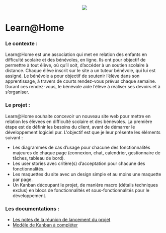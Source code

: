 <p align="center">
  <img src="https://user.oc-static.com/upload/2020/08/16/15975912807474_Screen%20Shot%202020-08-16%20at%2017.19.38.png">
</p>

# Learn@Home

### Le contexte :
Learn@Home est une association qui met en relation des enfants en difficulté scolaire et des bénévoles, en ligne. Ils ont pour objectif de permettre à tout élève, où qu’il soit, d’accéder à un soutien scolaire à distance. Chaque élève inscrit sur le site a un tuteur bénévole, qui lui est assigné. Le bénévole a pour objectif de soutenir l’élève dans son apprentissage, à travers de courts rendez-vous prévus chaque semaine. Durant ces rendez-vous, le bénévole aide l’élève à réaliser ses devoirs et à s’organiser.

### Le projet : 
Learn@Home souhaite concevoir un nouveau site web pour mettre en relation les élèvees en difficulté scolaire et des bénévoles.
La première étape est de définir les besoins du client, avant de démarrer le développement logiciel pur.
L'objectif est que je leur présente les éléments suivant :

- Les diagrammes de cas d’usage pour chacune des fonctionnalités majeures de chaque page (connexion, chat, calendrier, gestionnaire de tâches, tableau de bord).
- Les user stories avec critère(s) d’acceptation pour chacune des fonctionnalités.
- Les maquettes du site avec un design simple et au moins une maquette par page.
- Un Kanban découpant le projet, de manière macro (détails techniques exclus) en blocs de fonctionnalités et sous-fonctionnalités pour le développement. 

### Les documentations :
- [Les notes de la réunion de lancement du projet](https://s3-eu-west-1.amazonaws.com/course.oc-static.com/projects/Front-End+V2/P8+-+Gestion+de+projet/Notes+-+Re%CC%81union+Learn%40Home.pdf)
- [Modèle de Kanban à compléter](https://s3-eu-west-1.amazonaws.com/course.oc-static.com/projects/Front-End+V2/P8+-+Gestion+de+projet/Notes+-+Re%CC%81union+Learn%40Home.pdf)
